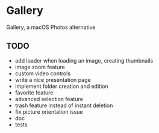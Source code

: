 # Gallery

Gallery, a macOS Photos alternative


## TODO

* add loader when loading an image, creating thumbnails
* image zoom feature
* custom video controls
* write a nice presentation page
* implement folder creation and edition
* favorite feature
* advanced selection feature
* trash feature instead of instant deletion
* fix picture orientation issue
* doc
* tests
